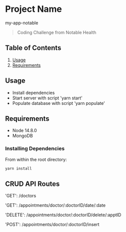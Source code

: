 # Project Name

my-app-notable

> Coding Challenge from Notable Health

## Table of Contents

1. [Usage](#Usage)
2. [Requirements](#requirements)

## Usage

- Install dependencies
- Start server with script 'yarn start'
- Populate database with script 'yarn populate'

## Requirements

- Node 14.8.0
- MongoDB

### Installing Dependencies

From within the root directory:

```sh
yarn install
```

## CRUD API Routes

'GET': /doctors

'GET': /appointments/doctor/:doctorID/date/:date

'DELETE': /appointments/doctor/:doctorID/delete/:apptID

'POST': /appointments/doctor/:doctorID/insert
